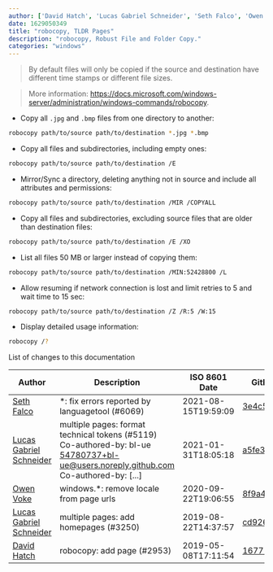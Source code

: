 ```yaml
---
author: ['David Hatch', 'Lucas Gabriel Schneider', 'Seth Falco', 'Owen Voke']
date: 1629050349
title: "robocopy, TLDR Pages"
description: "robocopy, Robust File and Folder Copy."
categories: "windows"
---
```

> By default files will only be copied if the source and destination have different time stamps or different file sizes.

> More information: <https://docs.microsoft.com/windows-server/administration/windows-commands/robocopy>.

- Copy all `.jpg` and `.bmp` files from one directory to another:

```bash
robocopy path/to/source path/to/destination *.jpg *.bmp
```

- Copy all files and subdirectories, including empty ones:

```bash
robocopy path/to/source path/to/destination /E
```

- Mirror/Sync a directory, deleting anything not in source and include all attributes and permissions:

```bash
robocopy path/to/source path/to/destination /MIR /COPYALL
```

- Copy all files and subdirectories, excluding source files that are older than destination files:

```bash
robocopy path/to/source path/to/destination /E /XO
```

- List all files 50 MB or larger instead of copying them:

```bash
robocopy path/to/source path/to/destination /MIN:52428800 /L
```

- Allow resuming if network connection is lost and limit retries to 5 and wait time to 15 sec:

```bash
robocopy path/to/source path/to/destination /Z /R:5 /W:15
```

- Display detailed usage information:

```bash
robocopy /?
```
List of changes to this documentation


Author | Description | ISO 8601 Date | GitHub link
------|-----|-----|-----
[Seth Falco](mailto:seth@falco.fun) | *: fix errors reported by languagetool (#6069) | 2021-08-15T19:59:09 | [3e4c519004a4](https://github.com/tldr-pages/tldr/commit/3e4c519004a471c861cdc609fd7239ee3355671c)
[Lucas Gabriel Schneider](mailto:casdpa@gmail.com) | multiple pages: format technical tokens (#5119) Co-authored-by: bl-ue <54780737+bl-ue@users.noreply.github.com> Co-authored-by: [...] | 2021-01-31T18:05:18 | [a5fe31bc47ae](https://github.com/tldr-pages/tldr/commit/a5fe31bc47aece3efa5e66b52b3cf384f27d5d72)
[Owen Voke](mailto:development@voke.dev) | windows.*: remove locale from page urls | 2020-09-22T19:06:55 | [8f9a4b1f5cff](https://github.com/tldr-pages/tldr/commit/8f9a4b1f5cff138652665e9756a1a13466029fed)
[Lucas Gabriel Schneider](mailto:lucas.schneider@sap.com) | multiple pages: add homepages (#3250) | 2019-08-22T14:37:57 | [cd926556204e](https://github.com/tldr-pages/tldr/commit/cd926556204e9b8d34858b141886c675e8e0b83a)
[David Hatch](mailto:3mail48@gmail.com) | robocopy: add page (#2953) | 2019-05-08T17:11:54 | [167719de9fe1](https://github.com/tldr-pages/tldr/commit/167719de9fe19676586da8e2168bd2da950035e6)

